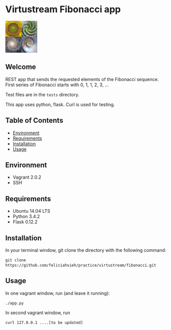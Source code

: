 # Virtustream Fibonacci app

<img src="fibonacci.jpg" style="height:100px" />

## Welcome
REST app that sends the requested elements of the Fibonacci sequence.
First series of Fibonacci starts with 0, 1, 1, 2, 3, ...

Test files are in the ```tests``` directory.

This app uses python, flask. Curl is used for testing.


## Table of Contents
* [Environment](#environment)
* [Requirements](#requirements)
* [Installation](#installation)
* [Usage](#usage)


## Environment
* Vagrant 2.0.2
* SSH


## Requirements
* Ubuntu 14.04 LTS
* Python 3.4.2
* Flask 0.12.2


## Installation
In your terminal window, git clone the directory with the following command:

```
git clone https://github.com/feliciahsieh/practice/virtustream/fibonacci.git
```


## Usage
In one vagrant window, run (and leave it running):
```
./app.py
```

In second vagrant window, run
```
curl 127.0.0.1 ....[to be updated]
```
